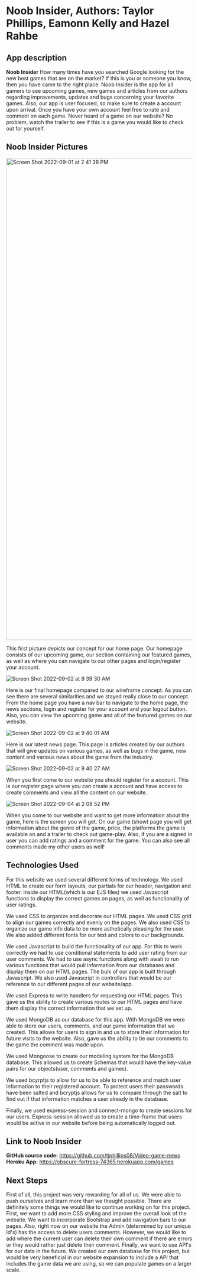 # Noob Insider, Authors: Taylor Phillips, Eamonn Kelly and Hazel Rahbe

## **App description**

**Noob Insider**
How many times have you searched Google looking for the new best games that are on the market? If this is you or someone you know, then you have came to the right place. Noob Insider is the app for all gamers to see upcoming games, new games and articles from our authors regarding improvements, updates and bugs concerning your favorite games. Also, our app is user focused, so make sure to create a account upon arrival. Once you have your own account feel free to rate and comment on each game. Never heard of a game on our website? No problem, watch the trailer to see if this is a game you would like to check out for yourself. 

## **Noob Insider Pictures**
<img width="1305" alt="Screen Shot 2022-09-01 at 2 41 38 PM" src="https://user-images.githubusercontent.com/109078858/187989538-07930f56-e806-4628-a2cf-f642782432ef.png">

This first picture depicts our concept for our home page. Our homepage consists of our upcoming game, our section containing our featured games, as well as where you can navigate to our other pages and login/register your account.


![Screen Shot 2022-09-02 at 9 39 30 AM](https://user-images.githubusercontent.com/109078858/188174156-9fbd4d7e-1c4b-4497-9a3c-6d0f920e7298.png)

Here is our final homepage compared to our wireframe concept. As you can see there are several similarities and we stayed really close to our concept. From the home page you have a nav bar to navigate to the home page, the news sections, login and register for your account and your logout button. Also, you can view the upcoming game and all of the featured games on our website.


![Screen Shot 2022-09-02 at 9 40 01 AM](https://user-images.githubusercontent.com/109078858/188174819-a6051f22-62e3-45a0-be90-ea306c9196bf.png)

Here is our latest news page. This page is articles created by our authors that will give updates on various games, as well as bugs in the game, new content and various news about the game from the industry.


![Screen Shot 2022-09-02 at 9 40 27 AM](https://user-images.githubusercontent.com/109078858/188175088-7364a3ad-6acb-48ce-b25a-c9d320328cbe.png)

When you first come to our website you should register for a account. This is our register page where you can create a account and have access to create comments and view all the content on our website.


![Screen Shot 2022-09-04 at 2 08 52 PM](https://user-images.githubusercontent.com/109078858/188329731-84bc9bc3-334c-4156-90d6-ff002b3bd931.png)

When you come to our website and want to get more information about the game, here is the screen you will get. On our game (show) page you will get information about the genre of the game, price, the platforms the game is available on and a trailer to check out game-play. Also, if you are a signed in user you can add ratings and a comment for the game. You can also see all comments made my other users as well!


## **Technologies Used**

For this website we used several different forms of technology.
We used HTML to create our form layouts, our partials for our header, navigation and footer. Inside our HTML(which is our EJS files) we used Javascript functions to display the correct games on pages, as well as functionality of user ratings.

We used CSS to organize and decorate our HTML pages. We used CSS grid to align our games correctly and evenly on the pages. We also used CSS to organize our game info data to be more asthetically pleasing for the user. We also added different fonts for our text and colors to our backgrounds.

We used Javascript to build the functionality of our app. For this to work correctly we had to use conditional statements to add user rating from our user comments. We had to use async functions along with await to run various functions that would pull information from our databases and display them on our HTML pages. The bulk of our app is built through Javascript. We also used Javascript in controllers that would be our reference to our different pages of our website/app. 

We used Express to write handlers for requesting our HTML pages. This gave us the ability to create various routes to our HTML pages and have them display the correct information that we set up.

We used MongoDB as our database for this app. With MongoDB we were able to store our users, comments, and our game information that we created. This allows for users to sign in and us to store their information for future visits to the website. Also, gave us the ability to tie our comments to the game the comment was made upon.

We used Mongoose to create our modeling system for the MongoDB database. This allowed us to create Schemas that would have the key-value pairs for our objects(user, comments and games). 

We used bcyrptjs to allow for us to be able to reference and match user information to their registered account. To protect users their passwords have been salted and bcryptjs allows for us to compare through the salt to find out if that information matches a user already in the database. 

Finally, we used express-session and connect-mongo to create sessions for our users. Express-session allowed us to create a time-frame that users would be active in our website before being automatically logged out. 


## **Link to Noob Insider**

**GitHub source code:** https://github.com/tjphillips08/Video-game-news
**Heroku App:** https://obscure-fortress-74365.herokuapp.com/games


## **Next Steps**

First of all, this project was very rewarding for all of us. We were able to push ourselves and learn more than we thought possible. There are definitely some things we would like to continue working on for this project. First, we want to add more CSS styling and improve the overall look of the website. We want to incorporate Bootstrap and add navigation bars to our pages. Also, right now on our website the Admin (determined by our unique Id's) has the access to delete users comments. However, we would like to add where the current user can delete their own comment if there are errors or they would rather just delete their comment. Finally, we want to use API's for our data in the future. We created our own database for this project, but would be very beneficial in our website expansion to include a API that includes the game data we are using, so we can populate games on a larger scale. 











